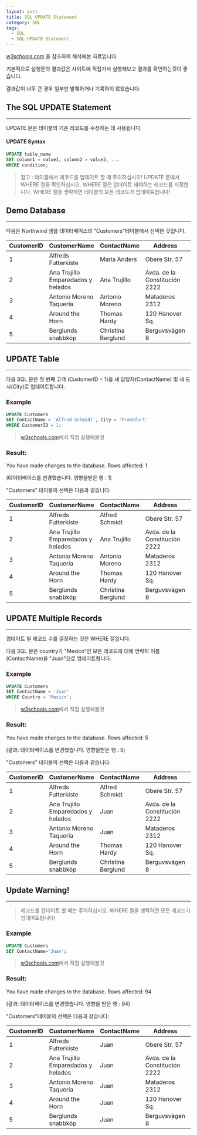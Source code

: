 ```yaml
---
layout: post
title: SQL UPDATE Statement
category: SQL
tags:
  - SQL
  - SQL UPDATE Statement
---
```




[w3schools.com](www.w3schools.com/sql) 을 참조하여 해석해본 자료입니다.

기본적으로 실행문의 결과값은 사이트에 직접가서 실행해보고 결과를 확인하는것이 좋습니다.

결과값이 너무 큰 경우 일부만 발췌하거나 기록하지 않았습니다.






## The SQL UPDATE Statement

---



UPDATE 문은 테이블의 기존 레코드를 수정하는 데 사용됩니다.



#### UPDATE Syntax

```sql
UPDATE table_name
SET column1 = value1, column2 = value2, ...
WHERE condition;
```



> 참고 : 테이블에서 레코드를 업데이트 할 때 주의하십시오! UPDATE 문에서 WHERE 절을 확인하십시오. WHERE 절은 업데이트 돼야하는 레코드를 지정합니다. WHERE 절을 생략하면 테이블의 모든 레코드가 업데이트됩니다!







## Demo Database

---



다음은 Northwind 샘플 데이터베이스의 "Customers"테이블에서 선택한 것입니다.



| CustomerID | CustomerName                       | ContactName        | Address                       | City        | PostalCode | Country |
| ---------- | ---------------------------------- | ------------------ | ----------------------------- | ----------- | ---------- | ------- |
| 1          | Alfreds Futterkiste                | Maria Anders       | Obere Str. 57                 | Berlin      | 12209      | Germany |
| 2          | Ana Trujillo Emparedados y helados | Ana Trujillo       | Avda. de la Constitución 2222 | México D.F. | 05021      | Mexico  |
| 3          | Antonio Moreno Taquería            | Antonio Moreno     | Mataderos 2312                | México D.F. | 05023      | Mexico  |
| 4          | Around the Horn                    | Thomas Hardy       | 120 Hanover Sq.               | London      | WA1 1DP    | UK      |
| 5          | Berglunds snabbköp                 | Christina Berglund | Berguvsvägen 8                | Luleå       | S-958 22   | Sweden  |







## UPDATE Table

---



다음 SQL 문은 첫 번째 고객 (CustomerID = 1)을 새 담당자(ContactName) 및 새 도시(City)로 업데이트합니다.



### Example

```sql
UPDATE Customers
SET ContactName = 'Alfred Schmidt', City = 'Frankfurt'
WHERE CustomerID = 1;
```

> [w3schools.com](www.w3schools.com/sql)에서 직접 실행해볼것



### Result:

You have made changes to the database. Rows affected: 1

(데이터베이스를 변경했습니다. 영향을받은 행 : 1)





"Customers" 테이블의 선택은 다음과 같습니다:



| CustomerID | CustomerName                       | ContactName        | Address                       | City        | PostalCode | Country |
| ---------- | ---------------------------------- | ------------------ | ----------------------------- | ----------- | ---------- | ------- |
| 1          | Alfreds Futterkiste                | Alfred Schmidt     | Obere Str. 57                 | Frankfurt   | 12209      | Germany |
| 2          | Ana Trujillo Emparedados y helados | Ana Trujillo       | Avda. de la Constitución 2222 | México D.F. | 05021      | Mexico  |
| 3          | Antonio Moreno Taquería            | Antonio Moreno     | Mataderos 2312                | México D.F. | 05023      | Mexico  |
| 4          | Around the Horn                    | Thomas Hardy       | 120 Hanover Sq.               | London      | WA1 1DP    | UK      |
| 5          | Berglunds snabbköp                 | Christina Berglund | Berguvsvägen 8                | Luleå       | S-958 22   | Sweden  |







## UPDATE Multiple Records

---



업데이트 될 레코드 수를 결정하는 것은 WHERE 절입니다.

다음 SQL 문은 country가 "Mexico"인 모든 레코드에 대해 연락처 이름(ContactName)을 "Juan"으로 업데이트합니다.



### Example

```sql
UPDATE Customers
SET ContactName = 'Juan'
WHERE Country = 'Mexico';
```

> [w3schools.com](www.w3schools.com/sql)에서 직접 실행해볼것



### Result:

You have made changes to the database. Rows affected: 5

(결과: 데이터베이스를 변경했습니다. 영향을받은 행 : 5)





"Customers" 테이블의 선택은 다음과 같습니다:



| CustomerID | CustomerName                       | ContactName        | Address                       | City        | PostalCode | Country |
| ---------- | ---------------------------------- | ------------------ | ----------------------------- | ----------- | ---------- | ------- |
| 1          | Alfreds Futterkiste                | Alfred Schmidt     | Obere Str. 57                 | Frankfurt   | 12209      | Germany |
| 2          | Ana Trujillo Emparedados y helados | Juan               | Avda. de la Constitución 2222 | México D.F. | 05021      | Mexico  |
| 3          | Antonio Moreno Taquería            | Juan               | Mataderos 2312                | México D.F. | 05023      | Mexico  |
| 4          | Around the Horn                    | Thomas Hardy       | 120 Hanover Sq.               | London      | WA1 1DP    | UK      |
| 5          | Berglunds snabbköp                 | Christina Berglund | Berguvsvägen 8                | Luleå       | S-958 22   | Sweden  |







## Update Warning!

---


> 레코드를 업데이트 할 때는 주의하십시오. WHERE 절을 생략하면 모든 레코드가 업데이트됩니다!



### Example

```sql
UPDATE Customers
SET ContactName='Juan';
```

> [w3schools.com](www.w3schools.com/sql)에서 직접 실행해볼것



### Result:

You have made changes to the database. Rows affected: 94

(결과: 데이터베이스를 변경했습니다. 영향을 받은 행 : 94)





"Customers"테이블의 선택은 다음과 같습니다:



| CustomerID | CustomerName                       | ContactName | Address                       | City        | PostalCode | Country |
| ---------- | ---------------------------------- | ----------- | ----------------------------- | ----------- | ---------- | ------- |
| 1          | Alfreds Futterkiste                | Juan        | Obere Str. 57                 | Frankfurt   | 12209      | Germany |
| 2          | Ana Trujillo Emparedados y helados | Juan        | Avda. de la Constitución 2222 | México D.F. | 05021      | Mexico  |
| 3          | Antonio Moreno Taquería            | Juan        | Mataderos 2312                | México D.F. | 05023      | Mexico  |
| 4          | Around the Horn                    | Juan        | 120 Hanover Sq.               | London      | WA1 1DP    | UK      |
| 5          | Berglunds snabbköp                 | Juan        | Berguvsvägen 8                | Luleå       | S-958 22   | Sweden  |
